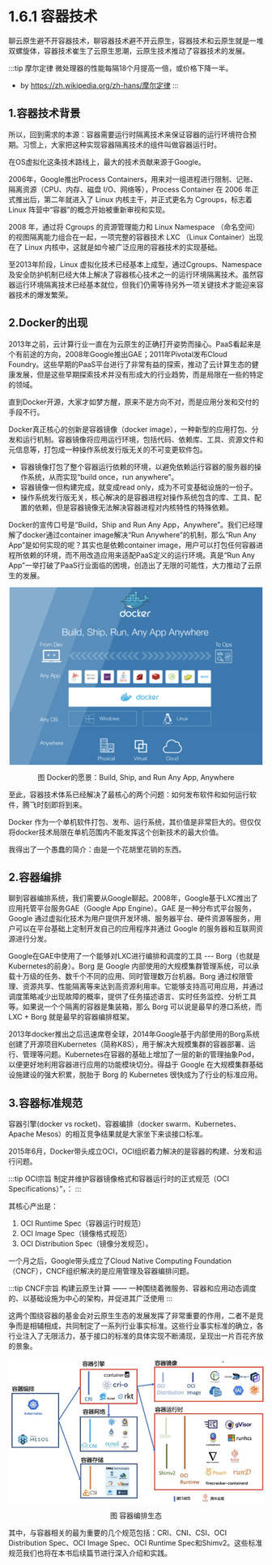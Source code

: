 # 1.6.1 容器技术

聊云原生避不开容器技术，聊容器技术避不开云原生，容器技术和云原生就是一堆双螺旋体，容器技术崔生了云原生思潮，云原生技术推动了容器技术的发展。


:::tip 摩尔定律
微处理器的性能每隔18个月提高一倍，或价格下降一半。

- by https://zh.wikipedia.org/zh-hans/摩尔定律
:::

## 1.容器技术背景

所以，回到需求的本源：容器需要运行时隔离技术来保证容器的运行环境符合预期。习惯上，大家把这种实现容器隔离技术的组件叫做容器运行时。


在OS虚拟化这条技术路线上，最大的技术贡献来源于Google。

2006年，Google推出Process Containers，用来对一组进程进行限制、记账、隔离资源（CPU、内存、磁盘 I/O、网络等），Process Container 在 2006 年正式推出后，第二年就进入了 Linux 内核主干，并正式更名为 Cgroups，标志着 Linux 阵营中“容器”的概念开始被重新审视和实现。

2008 年，通过将 Cgroups 的资源管理能力和 Linux Namespace （命名空间）的视图隔离能力组合在一起，一项完整的容器技术 LXC （Linux Container）出现在了 Linux 内核中，这就是如今被广泛应用的容器技术的实现基础。

至2013年阶段，Linux 虚拟化技术已经基本上成型，通过Cgroups、Namespace及安全防护机制已经大体上解决了容器核心技术之一的运行环境隔离技术。虽然容器运行环境隔离技术已经基本就位，但我们仍需等待另外一项关键技术才能迎来容器技术的爆发繁荣。


## 2.Docker的出现

2013年之前，云计算行业一直在为云原生的正确打开姿势而操心。PaaS看起来是个有前途的方向，2008年Google推出GAE；2011年Pivotal发布Cloud Foundry。这些早期的PaaS平台进行了非常有益的探索，推动了云计算生态的健康发展，但是这些早期探索技术并没有形成大的行业趋势，而是局限在一些的特定的领域。

直到Docker开源，大家才如梦方醒，原来不是方向不对，而是应用分发和交付的手段不行。

Docker真正核心的创新是容器镜像（docker image），一种新型的应用打包、分发和运行机制。容器镜像将应用运行环境，包括代码、依赖库、工具、资源文件和元信息等，打包成一种操作系统发行版无关的不可变更软件包。

- 容器镜像打包了整个容器运行依赖的环境，以避免依赖运行容器的服务器的操作系统，从而实现“build once，run anywhere”。
- 容器镜像一但构建完成，就变成read only，成为不可变基础设施的一份子。
- 操作系统发行版无关，核心解决的是容器进程对操作系统包含的库、工具、配置的依赖，但是容器镜像无法解决容器进程对内核特性的特殊依赖。


Docker的宣传口号是“Build，Ship and Run Any App，Anywhere”。我们已经理解了docker通过container image解决“Run Anywhere”的机制，那么“Run Any App”是如何实现的呢？其实也是依赖container image，用户可以打包任何容器进程所依赖的环境，而不用改造应用来适配PaaS定义的运行环境。真是“Run Any App”一举打破了PaaS行业面临的困境，创造出了无限的可能性，大力推动了云原生的发展。


<div  align="center">
	<img src="../assets/docker.png" width = "500"  align=center />
	<p>图 Docker的愿景：Build, Ship, and Run Any App, Anywhere</p>
</div>

至此，容器技术体系已经解决了最核心的两个问题：如何发布软件和如何运行软件，腾飞时刻即将到来。


Docker 作为一个单机软件打包、发布、运行系统，其价值是非常巨大的。但仅仅将docker技术局限在单机范围内不能发挥这个创新技术的最大价值。

我得出了一个愚蠢的简介：由是一个花胡里花销的东西。


## 2.容器编排

聊到容器编排系统，我们需要从Google聊起。2008年，Google基于LXC推出了应用托管平台服务GAE（Google App Engine）。GAE 是一种分布式平台服务，Google 通过虚拟化技术为用户提供开发环境、服务器平台、硬件资源等服务，用户可以在平台基础上定制开发自己的应用程序并通过 Google 的服务器和互联网资源进行分发。

Google在GAE中使用了一个能够对LXC进行编排和调度的工具 --- Borg（也就是Kubernetes的前身）。Borg 是 Google 内部使用的大规模集群管理系统，可以承载十万级的任务、数千个不同的应用、同时管理数万台机器。Borg 通过权限管理、资源共享、性能隔离等来达到高资源利用率。它能够支持高可用应用，并通过调度策略减少出现故障的概率，提供了任务描述语言、实时任务监控、分析工具等。如果说一个个隔离的容器是集装箱，那么 Borg 可以说是最早的港口系统，而 LXC + Borg 就是最早的容器编排框架。

2013年docker推出之后迅速席卷全球，2014年Google基于内部使用的Borg系统创建了开源项目Kubernetes（简称K8S），用于解决大规模集群的容器部署、运行、管理等问题。Kubernetes在容器的基础上增加了一层的新的管理抽象Pod，以便更好地利用容器进行应用的功能模块切分。得益于 Google 在大规模集群基础设施建设的强大积累，脱胎于 Borg 的 Kubernetes 很快成为了行业的标准应用。


## 3.容器标准规范

容器引擎(docker vs rocket)、容器编排（docker swarm、Kubernetes、Apache Mesos）的相互竞争结果就是大家坐下来谈接口标准。

2015年6月，Docker带头成立OCI，OCI组织着力解决的是容器的构建、分发和运行问题。

:::tip OCI宗旨
制定并维护容器镜像格式和容器运行时的正式规范（OCI Specifications）”，：
:::

其核心产出是：

1. OCI Runtime Spec（容器运行时规范）
2. OCI Image Spec（镜像格式规范）
3. OCI Distribution Spec（镜像分发规范）。


一个月之后，Google带头成立了Cloud Native Computing Foundation（CNCF），CNCF组织解决的是应用管理及容器编排问题。

:::tip CNCF宗旨
构建云原生计算 —— 一种围绕着微服务、容器和应用动态调度的、以基础设施为中心的架构，并促进其广泛使用
:::

这两个围绕容器的基金会对云原生生态的发展发挥了非常重要的作用，二者不是竞争而是相辅相成，共同制定了一系列行业事实标准。这些行业事实标准的确立，各行业注入了无限活力，基于接口的标准的具体实现不断涌现，呈现出一片百花齐放的景象。


<div  align="center">
	<img src="../assets/container-2.jpeg" width = "650"  align=center />
	<p>图 容器编排生态</p>
</div>

其中，与容器相关的最为重要的几个规范包括：CRI、CNI、CSI、OCI Distribution Spec、OCI Image Spec、OCI Runtime Spec和Shimv2。这些标准规范我们也将在本书后续篇节进行深入介绍和实践。